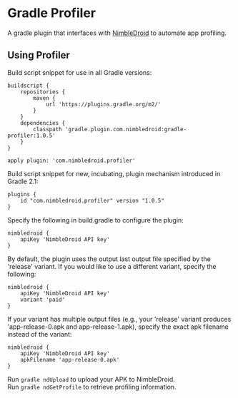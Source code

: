 # Gradle Profiler

A gradle plugin that interfaces with [NimbleDroid](https://www.nimbledroid.com) to automate app profiling.

## Using Profiler

Build script snippet for use in all Gradle versions:

    buildscript {
        repositories {
            maven {
                url 'https://plugins.gradle.org/m2/'
            }
        }
        dependencies {
            classpath 'gradle.plugin.com.nimbledroid:gradle-profiler:1.0.5'
        }
    }

    apply plugin: 'com.nimbledroid.profiler'

Build script snippet for new, incubating, plugin mechanism introduced in Gradle 2.1:

    plugins {
        id "com.nimbledroid.profiler" version "1.0.5"
    }

Specify the following in build.gradle to configure the plugin:

    nimbledroid {
        apiKey 'NimbleDroid API key'
    }

By default, the plugin uses the output last output file specified by the 'release'
variant. If you would like to use a different variant, specify the following:

    nimbledroid {
        apiKey 'NimbleDroid API key'
        variant 'paid'
    }

If your variant has multiple output files (e.g., your 'release' variant produces
'app-release-0.apk and app-release-1.apk), specify the exact apk filename instead of
the variant:

    nimbledroid {
        apiKey 'NimbleDroid API key'
        apkFilename 'app-release-0.apk'
    }

Run `gradle ndUpload` to upload your APK to NimbleDroid.  
Run `gradle ndGetProfile` to retrieve profiling information.
